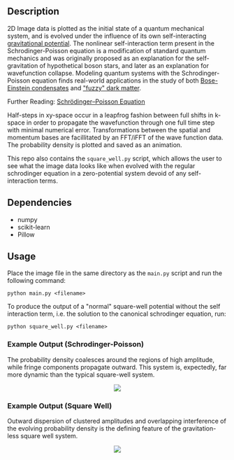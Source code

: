 ## Description
2D Image data is plotted as the initial state of a quantum mechanical system, and is evolved under the influence of its own self-interacting [gravitational potential](https://en.wikipedia.org/wiki/Poisson%27s_equation). The nonlinear self-interaction term present in the Schrodinger-Poisson equation is a modification of standard quantum mechanics and was originally proposed as an explanation for the self-gravitation of hypothetical boson stars, and later as an explanation for wavefunction collapse. Modeling quantum systems with the Schrodinger-Poisson equation finds real-world applications in the study of both [Bose-Einstein condensates](https://en.wikipedia.org/wiki/Bose%E2%80%93Einstein_condensate) and ["fuzzy" dark matter](https://en.wikipedia.org/wiki/Fuzzy_cold_dark_matter). 

Further Reading: [Schrödinger–Poisson Equation](https://en.wikipedia.org/wiki/Schr%C3%B6dinger%E2%80%93Newton_equation#:~:text=The%20Schr%C3%B6dinger%E2%80%93Newton%20equation%2C%20sometimes,function%20as%20a%20mass%20density%2C)

Half-steps in xy-space occur in a leapfrog fashion between full shifts in k-space in order to propagate the wavefunction through one full time step with minimal numerical error. Transformations between the spatial and momentum bases are facillitated by an FFT/iFFT of the wave function data. The probability density is plotted and saved as an animation.

This repo also contains the ``square_well.py`` script, which allows the user to see what the image data looks like when evolved with the regular schrodinger equation in a zero-potential system devoid of any self-interaction terms. 

## Dependencies
- numpy
- scikit-learn
- Pillow

## Usage
Place the image file in the same directory as the ``main.py`` script and run the following command:
```
python main.py <filename>
```
To produce the output of a "normal" square-well potential without the self interaction term, i.e. the solution to the canonical schrodinger equation, run:
```
python square_well.py <filename>
```

### Example Output (Schrodinger-Poisson)
The probability density coalesces around the regions of high amplitude, while fringe components propagate outward. This system is, expectedly, far more dynamic than the typical square-well system.
<p align="center">
  <img src="https://github.com/rp-mullen/quantum-image-evolver/blob/main/output.gif"/>
</p>

### Example Output (Square Well)
Outward dispersion of clustered amplitudes and overlapping interference of the evolving probability density is the defining feature of the gravitation-less square well system.
<p align="center">
  <img src="https://github.com/rp-mullen/schrodinger-poisson-evolver/blob/main/square_well_output.gif"/>
</p>
